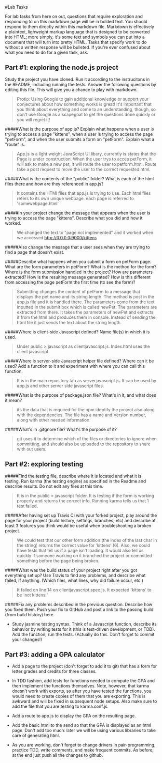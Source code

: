 #Lab Tasks

For lab tasks from here on out, questions that require exploration and responding to on this markdown page will be in bolded text. You should respond to them directly within this markdown file. Markdown is effectively a plaintext, lighweight markup language that is designed to be converted into HTML; more simply, it's some text and symbols you can put into a document that will turn into pretty HTML.
Tasks that specify work to do without a written response will be bulleted.
If you're ever confused about what you need to do for a given task, ask.

## Part #1: exploring the node.js project
Study the project you have cloned. Run it according to the instrucitons in the README, including running the tests. Answer the following questions by editing this file.  This will give you a chance to play with markdown.

> Protip: Using Google to gain additional knowledge or support your conjectures about how something works is great! It's important that you think about everything and come to an understanding, though, so don't use Google as a scapegoat to get the questions done quickly or you will regret it!

#####What is the purpose of app.js? Explain what happens when a user is trying to access a page "kittens", when a user is trying to access the page "petForm", and when the user submits a form on "petForm". Explain what a "route" is.

> App.js is a light weight JavaScript UI libary, currently is states that the Page is under construction. When the user trys to acces petForm, it will ask to make a new pet,  it will route the user to petform.html. Route take a post request to move the user to the correct requested html.

#####What is the contents of the "public" folder? What is each of the html files there and how are they referenced in app.js?

> It contains the HTMl files that app.js is trying to use. Each html files refers to its own unique webpage. each page is referred to 'somewebpage.html'

#####In your project change the message that appears when the user is trying to access the page "kittens". Describe what you did and how it worked.

> We changed the text to "page not implemented" and it worked when we accessed http://0.0.0.0:9000/kittens

#####Also change the message that a user sees when they are trying to find a page that doesn't exist.

#####Describe what happens when you submit a form on petForm page. What are the form parameters in petForm? What is the method for the form? Where is the form submission handled in the project? How are parameters extracted? How is the resulting message generated? How is this different from accessing the page petForm the first time (to see the form)?

> Submitting changes the content of petForm to a message that displays the pet name and its string length. The method is post in the app.js file and it is handled there. The parameters come from the text inputted in the submit box which is called newPet. The parameters are extracted from there. It takes the parameters of newPet and extracts it from the html and produces them in console.  Instead of sending the html file it just sends the text about the string length.

#####Where is client-side Javascript defined? Name file(s) in which it is used.

> Under public > javascript as clientjavascript.js. Index.html uses the client javascript

#####Where is server-side Javascript helper file defined? Where can it be used? Add a function to it and experiment with where you can call this function.

> It is in the main repository tab as serverjavascript.js.  It can be used by app.js and other server side javascript files.

#####What is the purpose of package.json file? What's in it, and what does it mean?

>its the data that is required for the npm identify the project also along with the dependencies. The file has a name and Version number, along with other needed information.

#####What's in .gitgnore file? What's the purpose of it?

>git uses it to determine which of the files or directories to ignore when committing, and should also be uploaded to the repository to share with out users.

## Part #2: exploring testing

#####Find the testing file, describe where it is located and what it is testing. Run karma (the testing engine) as specified in the Readme and describe results. Do not edit any files at this time.

> It is in the public > javascript folder.  It is testing if the form is working properly and returns the correct info.  Running karma tells us that 1 test failed.

#####After having set up Travis CI with your forked project, play around the page for your project (build history, settings, branches, etc) and describe at least 3 features you think would be useful when troubleshooting a broken project.

> We could test that our other form addition (the index of the last char in the string) returns the correct value for 'kittens' (6).  Also, we could have tests that tell us if a page isn't loading.  It would also tell us quickly if someone working on it branched the project or committed something before the page being broken.

#####What was the build status of your project right after you got everything set up? Use Travis to find any problems, and describe what failed, if anything. (Which files, what lines, why did failure occur, etc.)

>It failed on line 14 on clientjavascript.spec.js.  It expected 'kittens' to be 'not kittens!'

#####Fix any problems described in the previous question. Describe how you fixed them. Push your fix to GitHub and post a link to the passing build (from build history) here.



- Study jasmine testing syntax. Think of a Javascript function, describe its behavior by writing tests for it (this is test-driven development, or TDD). Add the function, run the tests. (Actually do this. Don't forget to commit your changes!)

## Part #3: adding a GPA calculator

- Add a page to the project (don't forget to add it to git) that has a form for letter grades and credits for three classes.

- In TDD fashion, add tests for functions needed to compute the GPA and then implement the functions themselves. Note, however, that karma doesn't work with exports, so after you have tested the functions, you would need to create copies of them that you are exporting. This is awkward and will be fixed in subsequent node setups. Also make sure to add the file that you are testing to karma.conf.js.

- Add a route to app.js to display the GPA on the resulting page.

- Add the basic html to the send so that the GPA is displayed as an html page. Don't add too much: later we will be using various libraries to take care of generating html.

- As you are working, don't forget to change drivers in pair-programming, practice TDD, write comments, and make frequent commits. As before, at the end just push all the changes to github.

